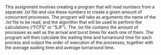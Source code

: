 This assignment involves creating a program that will read numbers from a separate .txt file and use these
numbers to create a given amount of concurrent processes. The program will take as arguments the name of
the .txt file to be read, and the algorithm that will be used to perform the calculations (“FCFS” or “SJF”). The
.txt file contains the amount of processes as well as the arrival and burst times for each one of them. The
program will then calculate the waiting time and turnaround time for each process and output the order of
execution of the processes, together with the average waiting time and average turnaround time. 
